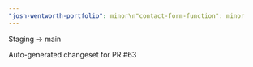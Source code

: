 ```yaml
---
"josh-wentworth-portfolio": minor\n"contact-form-function": minor
---
```


Staging -> main

Auto-generated changeset for PR #63
